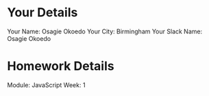 # Your Details

Your Name: Osagie Okoedo
Your City: Birmingham
Your Slack Name: Osagie Okoedo

# Homework Details

Module: JavaScript
Week: 1
